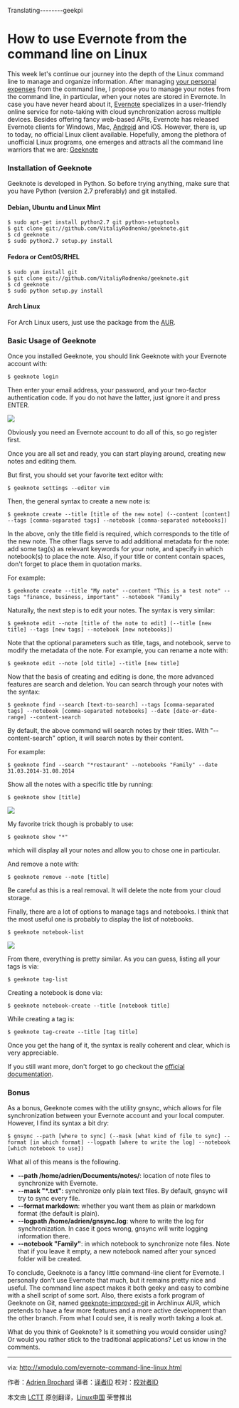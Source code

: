 Translating--------geekpi

How to use Evernote from the command line on Linux
================================================================================
This week let's continue our journey into the depth of the Linux command line to manage and organize information. After managing [your personal expenses][1] from the command line, I propose you to manage your notes from the command line, in particular, when your notes are stored in Evernote. In case you have never heard about it, [Evernote][2] specializes in a user-friendly online service for note-taking with cloud synchronization across multiple devices. Besides offering fancy web-based APIs, Evernote has released Evernote clients for Windows, Mac, [Android][3] and iOS. However, there is, up to today, no official Linux client available. Hopefully, among the plethora of unofficial Linux programs, one emerges and attracts all the command line warriors that we are: [Geeknote][4]

### Installation of Geeknote ###

Geeknote is developed in Python. So before trying anything, make sure that you have Python (version 2.7 preferably) and git installed.

#### Debian, Ubuntu and Linux Mint ####

    $ sudo apt-get install python2.7 git python-setuptools
    $ git clone git://github.com/VitaliyRodnenko/geeknote.git
    $ cd geeknote
    $ sudo python2.7 setup.py install 

#### Fedora or CentOS/RHEL ####

    $ sudo yum install git
    $ git clone git://github.com/VitaliyRodnenko/geeknote.git
    $ cd geeknote
    $ sudo python setup.py install 

#### Arch Linux ####

For Arch Linux users, just use the package from the [AUR][5].

### Basic Usage of Geeknote ###

Once you installed Geeknote, you should link Geeknote with your Evernote account with:

    $ geeknote login 

Then enter your email address, your password, and your two-factor authentication code. If you do not have the latter, just ignore it and press ENTER. 

![](https://farm8.staticflickr.com/7525/15761947888_7bc71bf216_o.jpg)

Obviously you need an Evernote account to do all of this, so go register first.

Once you are all set and ready, you can start playing around, creating new notes and editing them.

But first, you should set your favorite text editor with:

    $ geeknote settings --editor vim 

Then, the general syntax to create a new note is:

    $ geeknote create --title [title of the new note] (--content [content] --tags [comma-separated tags] --notebook [comma-separated notebooks]) 

In the above, only the title field is required, which corresponds to the title of the new note. The other flags serve to add additional metadata for the note: add some tag(s) as relevant keywords for your note, and specify in which notebook(s) to place the note. Also, if your title or content contain spaces, don't forget to place them in quotation marks.

For example:

    $ geeknote create --title "My note" --content "This is a test note" --tags "finance, business, important" --notebook "Family" 

Naturally, the next step is to edit your notes. The syntax is very similar:

    $ geeknote edit --note [title of the note to edit] (--title [new title] --tags [new tags] --notebook [new notebooks]) 

Note that the optional parameters such as title, tags, and notebook, serve to modify the metadata of the note. For example, you can rename a note with:

    $ geeknote edit --note [old title] --title [new title] 

Now that the basis of creating and editing is done, the more advanced features are search and deletion. You can search through your notes with the syntax:

    $ geeknote find --search [text-to-search] --tags [comma-separated tags] --notebook [comma-separated notebooks] --date [date-or-date-range] --content-search 

By default, the above command will search notes by their titles. With "--content-search" option, it will search notes by their content.

For example:

    $ geeknote find --search "*restaurant" --notebooks "Family" --date 31.03.2014-31.08.2014 

Show all the notes with a specific title by running:

    $ geeknote show [title] 

![](https://farm8.staticflickr.com/7538/15327089024_32867cded6_o.jpg)

My favorite trick though is probably to use:

    $ geeknote show "*" 

which will display all your notes and allow you to chose one in particular.

And remove a note with:

    $ geeknote remove --note [title] 

Be careful as this is a real removal. It will delete the note from your cloud storage.

Finally, there are a lot of options to manage tags and notebooks. I think that the most useful one is probably to display the list of notebooks.

    $ geeknote notebook-list 

![](https://farm8.staticflickr.com/7472/15762063420_43e3ee17da_o.jpg)

From there, everything is pretty similar. As you can guess, listing all your tags is via:

    $ geeknote tag-list 

Creating a notebook is done via:

    $ geeknote notebook-create --title [notebook title] 

While creating a tag is:

    $ geeknote tag-create --title [tag title] 

Once you get the hang of it, the syntax is really coherent and clear, which is very appreciable.

If you still want more, don't forget to go checkout the [official documentation][6].

### Bonus ###

As a bonus, Geeknote comes with the utility gnsync, which allows for file synchronization between your Evernote account and your local computer. However, I find its syntax a bit dry:

    $ gnsync --path [where to sync] (--mask [what kind of file to sync] --format [in which format] --logpath [where to write the log] --notebook [which notebook to use]) 

What all of this means is the following.


- **--path /home/adrien/Documents/notes/**: location of note files to synchronize with Evernote.
- **--mask "*.txt"**: synchronize only plain text files. By default, gnsync will try to sync every file.
- **--format markdown**: whether you want them as plain or markdown format (the default is plain).
- **--logpath /home/adrien/gnsync.log**: where to write the log for synchronization. In case it goes wrong, gnsync will write logging information there.
- **--notebook "Family"**: in which notebook to synchronize note files. Note that if you leave it empty, a new notebook named after your synced folder will be created. 

To conclude, Geeknote is a fancy little command-line client for Evernote. I personally don't use Evernote that much, but it remains pretty nice and useful. The command line aspect makes it both geeky and easy to combine with a shell script of some sort. Also, there exists a fork program of Geeknote on Git, named [geeknote-improved-git][7] in Archlinux AUR, which pretends to have a few more features and a more active development than the other branch. From what I could see, it is really worth taking a look at.

What do you think of Geeknote? Is it something you would consider using? Or would you rather stick to the traditional applications? Let us know in the comments.

--------------------------------------------------------------------------------

via: http://xmodulo.com/evernote-command-line-linux.html

作者：[Adrien Brochard][a]
译者：[译者ID](https://github.com/译者ID)
校对：[校对者ID](https://github.com/校对者ID)

本文由 [LCTT](https://github.com/LCTT/TranslateProject) 原创翻译，[Linux中国](http://linux.cn/) 荣誉推出

[a]:http://xmodulo.com/author/adrien
[1]:http://xmodulo.com/manage-personal-expenses-command-line.html
[2]:https://evernote.com/
[3]:http://xmodulo.com/go/android_tutorial
[4]:http://www.geeknote.me/
[5]:https://aur.archlinux.org/packages/geeknote-git/
[6]:http://www.geeknote.me/documentation/
[7]:https://aur.archlinux.org/packages/geeknote-improved-git/